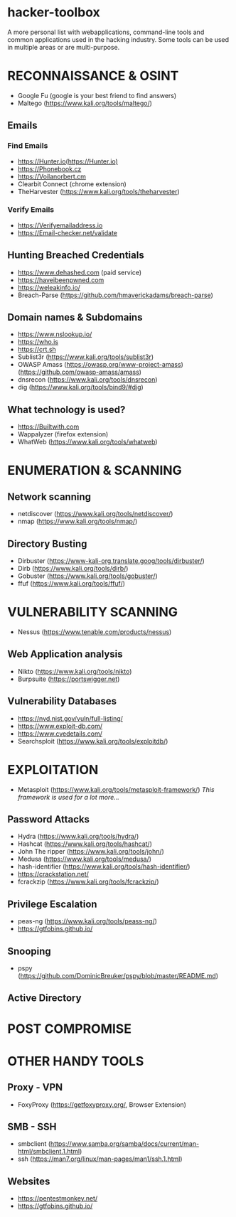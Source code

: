 # hacker-toolbox
A more personal list with webapplications, command-line tools and common applications used in the hacking industry.
Some tools can be used in multiple areas or are multi-purpose.

# RECONNAISSANCE & OSINT
* Google Fu (google is your best friend to find answers)
* Maltego (https://www.kali.org/tools/maltego/)

## Emails
### Find Emails
* https://Hunter.io(https://Hunter.io)
* https://Phonebook.cz
* https://Voilanorbert.cm
* Clearbit Connect (chrome extension)
* TheHarvester (https://www.kali.org/tools/theharvester)
### Verify Emails
* https://Verifyemailaddress.io
* https://Email-checker.net/validate

## Hunting Breached Credentials
* https://www.dehashed.com (paid service)
* https://haveibeenpwned.com
* https://weleakinfo.io/
* Breach-Parse (https://github.com/hmaverickadams/breach-parse)

## Domain names & Subdomains
* https://www.nslookup.io/
* https://who.is
* https://crt.sh
* Sublist3r (https://www.kali.org/tools/sublist3r)
* OWASP Amass (https://owasp.org/www-project-amass) (https://github.com/owasp-amass/amass)
* dnsrecon (https://www.kali.org/tools/dnsrecon)
* dig (https://www.kali.org/tools/bind9/#dig)

## What technology is used?
* https://Builtwith.com
* Wappalyzer (firefox extension)
* WhatWeb (https://www.kali.org/tools/whatweb)
  
# ENUMERATION & SCANNING

## Network scanning
* netdiscover (https://www.kali.org/tools/netdiscover/)
* nmap (https://www.kali.org/tools/nmap/)

## Directory Busting
* Dirbuster (https://www-kali-org.translate.goog/tools/dirbuster/)
* Dirb (https://www.kali.org/tools/dirb/)
* Gobuster (https://www.kali.org/tools/gobuster/)
* ffuf (https://www.kali.org/tools/ffuf/)

# VULNERABILITY SCANNING
* Nessus (https://www.tenable.com/products/nessus)

## Web Application analysis
* Nikto (https://www.kali.org/tools/nikto)
* Burpsuite (https://portswigger.net)

## Vulnerability Databases
* https://nvd.nist.gov/vuln/full-listing/
* https://www.exploit-db.com/
* https://www.cvedetails.com/
* Searchsploit (https://www.kali.org/tools/exploitdb/)

# EXPLOITATION
* Metasploit (https://www.kali.org/tools/metasploit-framework/)  	*This framework is used for a lot more...*

## Password Attacks
* Hydra (https://www.kali.org/tools/hydra/)
* Hashcat (https://www.kali.org/tools/hashcat/)
* John The ripper (https://www.kali.org/tools/john/)
* Medusa (https://www.kali.org/tools/medusa/)
* hash-identifier (https://www.kali.org/tools/hash-identifier/)
* https://crackstation.net/
* fcrackzip (https://www.kali.org/tools/fcrackzip/)

## Privilege Escalation
* peas-ng (https://www.kali.org/tools/peass-ng/)
* https://gtfobins.github.io/

## Snooping
* pspy (https://github.com/DominicBreuker/pspy/blob/master/README.md)
  
## Active Directory

# POST COMPROMISE

# OTHER HANDY TOOLS
## Proxy - VPN
* FoxyProxy (https://getfoxyproxy.org/, Browser Extension)

## SMB - SSH
* smbclient (https://www.samba.org/samba/docs/current/man-html/smbclient.1.html)
* ssh (https://man7.org/linux/man-pages/man1/ssh.1.html)

## Websites
* https://pentestmonkey.net/
* https://gtfobins.github.io/


